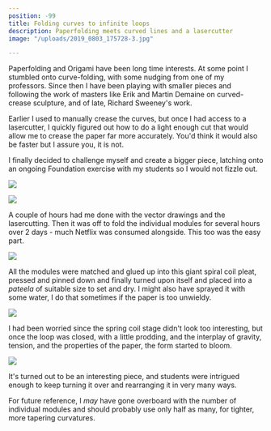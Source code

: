 ```yaml
---
position: -99
title: Folding curves to infinite loops
description: Paperfolding meets curved lines and a lasercutter
image: "/uploads/2019_0803_175728-3.jpg"

---
```

Paperfolding and Origami have been long time interests. At some point I stumbled onto curve-folding, with some nudging from one of my professors. Since then I have been playing with smaller pieces and following the work of masters like Erik and Martin Demaine on curved-crease sculpture, and of late, Richard Sweeney's work.

Earlier I used to manually crease the curves, but once I had access to a lasercutter, I quickly figured out how to do a light enough cut that would allow me to crease the paper far more accurately. You'd think it would also be faster but I assure you, it is not.

I finally decided to challenge myself and create a bigger piece, latching onto an ongoing Foundation exercise with my students so I would not fizzle out. 

![](/uploads/2019_0802_162450.jpg)

![](/uploads/2019_0802_162443.jpg)

A couple of hours had me done with the vector drawings and the lasercutting. Then it was off to fold the individual modules for several hours over 2 days - much Netflix was consumed alongside. This too was the easy part.

![](/uploads/2019_0802_195818.jpg)

All the modules were matched and glued up into this giant spiral coil pleat, pressed and pinned down and finally turned upon itself and placed into a _pateela_ of suitable size to set and dry. I might also have sprayed it with some water, I do that sometimes if the paper is too unwieldy.

![](/uploads/2019_0803_175706-bkg-edit.jpg)

I had been worried since the spring coil stage didn't look too interesting, but once the loop was closed, with a little prodding, and the interplay of gravity, tension, and the properties of the paper, the form started to bloom.

![](/uploads/2019_0803_175721.jpg)

It's turned out to be an interesting piece, and students were intrigued enough to keep turning it over and rearranging it in very many ways.

For future reference, I _may_ have gone overboard with the number of individual modules and should probably use only half as many, for tighter, more tapering curvatures.
